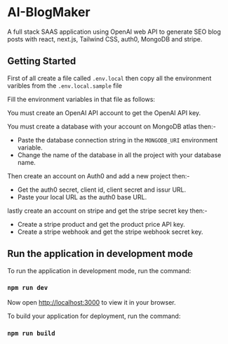 # AI-BlogMaker

A full stack SAAS application using OpenAI web API to generate SEO blog posts with react, next.js, Tailwind CSS, auth0, MongoDB and stripe.

## Getting Started

First of all create a file called `.env.local` then copy all the environment varibles from the `.env.local.sample` file

Fill the environment variables in that file as follows:

You must create an OpenAI API account to get the OpenAI API key.

You must create a database with your account on MongoDB atlas then:-

- Paste the database connection string in the `MONGODB_URI` environment variable.
- Change the name of the database in all the project with your database name.

Then create an account on Auth0 and add a new project then:-

- Get the auth0 secret, client id, client secret and issur URL.
- Paste your local URL as the auth0 base URL.

lastly create an account on stripe and get the stripe secret key then:-

- Create a stripe product and get the product price API key.
- Create a stripe webhook and get the stripe webhook secret key.

## Run the application in development mode

To run the application in development mode, run the command:

### `npm run dev`

Now open [http://localhost:3000](http://localhost:3000) to view it in your browser.

To build your application for deployment, run the command:

### `npm run build`
